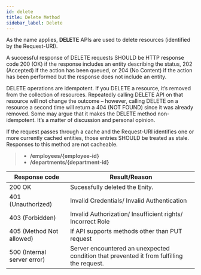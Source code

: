 ```yaml
---
id: delete
title: Delete Method
sidebar_label: Delete
---
```


As the name applies, **DELETE** APIs are used to delete resources (identified by the Request-URI).

A successful response of DELETE requests SHOULD be HTTP response code 200 (OK) if the response includes an entity describing the status, 202 (Accepted) if the action has been queued, or 204 (No Content) if the action has been performed but the response does not include an entity.

DELETE operations are idempotent. If you DELETE a resource, it’s removed from the collection of resources. Repeatedly calling DELETE API on that resource will not change the outcome – however, calling DELETE on a resource a second time will return a 404 (NOT FOUND) since it was already removed. Some may argue that it makes the DELETE method non-idempotent. It’s a matter of discussion and personal opinion.

If the request passes through a cache and the Request-URI identifies one or more currently cached entities, those entries SHOULD be treated as stale. Responses to this method are not cacheable.

> * **/employees/{employee-id}**
> * **/departments/{department-id}**

|  Response code            |  Result/Reason |
|---------------------------|------------------------------|
|200 OK                     | Sucessfully deleted the Enity.|
|401 (Unauthorized)         | Invalid Credentials/ Invalid Authentication |
|403 (Forbidden)            | Invalid Authorization/ Insufficient rights/ Incorrect Role |  
|405 (Method Not allowed)   | If API supports methods other than PUT request |
|500 (Internal server error)| Server encountered an unexpected condition that prevented it from fulfilling the request.|
